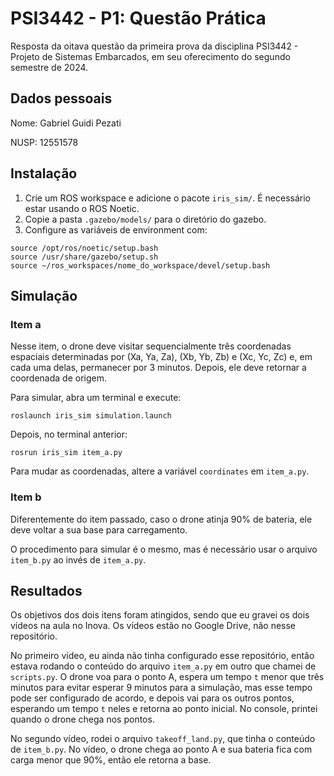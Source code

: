 # PSI3442 - P1: Questão Prática

Resposta da oitava questão da primeira prova da disciplina PSI3442 - Projeto de Sistemas Embarcados, em seu oferecimento do segundo semestre de 2024.

## Dados pessoais

Nome: Gabriel Guidi Pezati

NUSP: 12551578

## Instalação

1. Crie um ROS workspace e adicione o pacote `iris_sim/`. É necessário estar usando o ROS Noetic.
2. Copie a pasta `.gazebo/models/` para o diretório do gazebo.
3. Configure as variáveis de environment com:

```shell
source /opt/ros/noetic/setup.bash
source /usr/share/gazebo/setup.sh
source ~/ros_workspaces/nome_do_workspace/devel/setup.bash
```

## Simulação

### Item a

Nesse item, o drone deve visitar sequencialmente três coordenadas espaciais determinadas por (Xa, Ya, Za), (Xb, Yb, Zb) e (Xc, Yc, Zc) e, em cada uma delas, permanecer por 3 minutos. Depois, ele deve retornar a coordenada de origem.

Para simular, abra um terminal e execute:

```shell
roslaunch iris_sim simulation.launch 
```

Depois, no terminal anterior:

```shell
rosrun iris_sim item_a.py
```

Para mudar as coordenadas, altere a variável `coordinates` em `item_a.py`.

### Item b

Diferentemente do item passado, caso o drone atinja 90% de bateria, ele deve voltar a sua base para carregamento.

O procedimento para simular é o mesmo, mas é necessário usar o arquivo `item_b.py` ao invés de `item_a.py`.

## Resultados

Os objetivos dos dois itens foram atingidos, sendo que eu gravei os dois vídeos na aula no Inova. Os vídeos estão no Google Drive, não nesse repositório.

No primeiro vídeo, eu ainda não tinha configurado esse repositório, então estava rodando o conteúdo do arquivo `item_a.py` em outro que chamei de `scripts.py`. O drone voa para o ponto A, espera um tempo `t` menor que três minutos para evitar esperar 9 minutos para a simulação, mas esse tempo pode ser configurado de acordo, e depois vai para os outros pontos, esperando um tempo `t` neles e retorna ao ponto inicial. No console, printei quando o drone chega nos pontos.

No segundo vídeo, rodei o arquivo `takeoff_land.py`, que tinha o conteúdo de `item_b.py`. No vídeo, o drone chega ao ponto A e sua bateria fica com carga menor que 90%, então ele retorna a base. 
